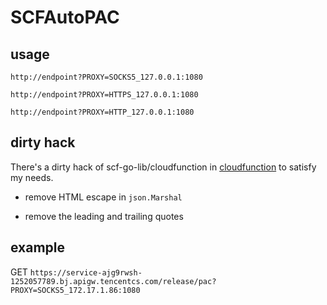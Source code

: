 # SCFAutoPAC

## usage

`http://endpoint?PROXY=SOCKS5_127.0.0.1:1080`

`http://endpoint?PROXY=HTTPS_127.0.0.1:1080`

`http://endpoint?PROXY=HTTP_127.0.0.1:1080`

## dirty hack

There's a dirty hack of scf-go-lib/cloudfunction in [cloudfunction](github.com/yzs981130/scf-go-lib/cloudfunction) to satisfy my needs.

- remove HTML escape in `json.Marshal`

- remove the leading and trailing quotes

## example

GET `https://service-ajg9rwsh-1252057789.bj.apigw.tencentcs.com/release/pac?PROXY=SOCKS5_172.17.1.86:1080`